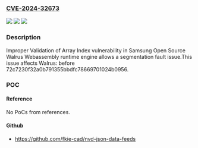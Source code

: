 ### [CVE-2024-32673](https://cve.mitre.org/cgi-bin/cvename.cgi?name=CVE-2024-32673)
![](https://img.shields.io/static/v1?label=Product&message=Walrus&color=blue)
![](https://img.shields.io/static/v1?label=Version&message=n%2Fa&color=blue)
![](https://img.shields.io/static/v1?label=Vulnerability&message=CWE-129%20Improper%20Validation%20of%20Array%20Index&color=brighgreen)

### Description

Improper Validation of Array Index vulnerability in Samsung Open Source Walrus Webassembly runtime engine allows a segmentation fault issue.This issue affects Walrus: before 72c7230f32a0b791355bbdfc78669701024b0956.

### POC

#### Reference
No PoCs from references.

#### Github
- https://github.com/fkie-cad/nvd-json-data-feeds

